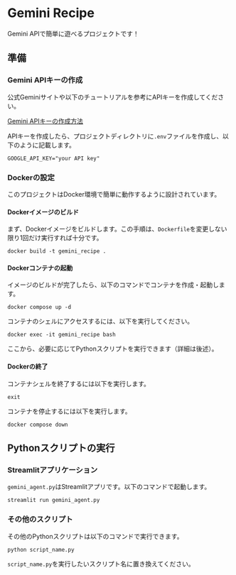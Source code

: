 # Gemini Recipe
Gemini APIで簡単に遊べるプロジェクトです！

## 準備

### Gemini APIキーの作成
公式Geminiサイトや以下のチュートリアルを参考にAPIキーを作成してください。

[Gemini APIキーの作成方法](https://tech-useit-wealth.com/gemini-api-tutorial)

APIキーを作成したら、プロジェクトディレクトリに`.env`ファイルを作成し、以下のように記載します。

```
GOOGLE_API_KEY="your API key"
```

### Dockerの設定
このプロジェクトはDocker環境で簡単に動作するように設計されています。

#### Dockerイメージのビルド
まず、Dockerイメージをビルドします。この手順は、`Dockerfile`を変更しない限り1回だけ実行すれば十分です。

```
docker build -t gemini_recipe .
```

#### Dockerコンテナの起動
イメージのビルドが完了したら、以下のコマンドでコンテナを作成・起動します。

```
docker compose up -d
```

コンテナのシェルにアクセスするには、以下を実行してください。

```
docker exec -it gemini_recipe bash
```

ここから、必要に応じてPythonスクリプトを実行できます（詳細は後述）。

#### Dockerの終了
コンテナシェルを終了するには以下を実行します。

```
exit
```

コンテナを停止するには以下を実行します。

```
docker compose down
```

## Pythonスクリプトの実行

### Streamlitアプリケーション
`gemini_agent.py`はStreamlitアプリです。以下のコマンドで起動します。

```
streamlit run gemini_agent.py
```

### その他のスクリプト
その他のPythonスクリプトは以下のコマンドで実行できます。

```
python script_name.py
```

`script_name.py`を実行したいスクリプト名に置き換えてください。
